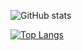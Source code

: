 ![GitHub stats](https://github-readme-stats.vercel.app/api?username=adidq&count_private=true)

[![Top Langs](https://github-readme-stats.vercel.app/api/top-langs/?username=adidq&layout=compact)](https://github.com/anuraghazra/github-readme-stats)
